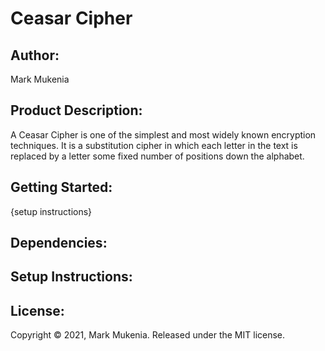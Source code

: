 # **Ceasar Cipher**

## Author:
Mark Mukenia

## Product Description:
A Ceasar Cipher is one of the simplest and most widely known encryption techniques. It is a 
substitution cipher in which each letter in the text is replaced by a letter some fixed number 
of positions down the alphabet.

## Getting Started:
{setup instructions}

## Dependencies:

## Setup Instructions:

## License:
Copyright © 2021, Mark Mukenia. Released under the MIT license.
